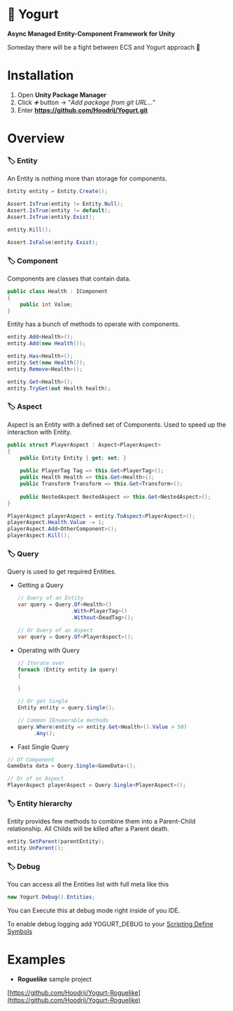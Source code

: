 # 🥛 Yogurt

**Async Managed Entity-Component Framework for Unity**

Someday there will be a fight between ECS and Yogurt approach 🙌


# Installation

1. Open **Unity Package Manager**
2. Click *➕* button → “*Add package from git URL…*”
3. Enter **https://github.com/Hoodrij/Yogurt.git**


# Overview

### 🏷️ Entity

An Entity is nothing more than storage for components. 

```csharp
Entity entity = Entity.Create();

Assert.IsTrue(entity != Entity.Null);
Assert.IsTrue(entity != default);
Assert.IsTrue(entity.Exist);

entity.Kill();

Assert.IsFalse(entity.Exist);
```

### 🏷️ Component

Components are classes that contain data.

```csharp
public class Health : IComponent
{
    public int Value;
}
```

Entity has a bunch of methods to operate with components.

```csharp
entity.Add<Health>();
entity.Add(new Health());

entity.Has<Health>();
entity.Set(new Health());
entity.Remove<Health>();

entity.Get<Health>();
entity.TryGet(out Health health);
```

### 🏷️ Aspect

Aspect is an Entity with a defined set of Components. Used to speed up the interaction with Entity.

```csharp
public struct PlayerAspect : Aspect<PlayerAspect>
{
    public Entity Entity { get; set; }
    
    public PlayerTag Tag => this.Get<PlayerTag>();
    public Health Health => this.Get<Health>();
    public Transform Transform => this.Get<Transform>();
        
    public NestedAspect NestedAspect => this.Get<NestedAspect>();
}

PlayerAspect playerAspect = entity.ToAspect<PlayerAspect>();
playerAspect.Health.Value -= 1;
playerAspect.Add<OtherComponent>();
playerAspect.Kill();
```

### 🏷️ Query

Query is used to get required Entities.

- Getting a Query
    
    ```csharp
    // Query of an Entity
    var query = Query.Of<Health>()
                     .With<PlayerTag>()
                     .Without<DeadTag>();
    
    // Or Query of an Aspect
    var query = Query.Of<PlayerAspect>();
    ```
    
- Operating with Query
    
    ```csharp
    // Iterate over
    foreach (Entity entity in query)
    {
    
    }
    
    // Or get Single
    Entity entity = query.Single();
    
    // Common IEnumerable methods
    query.Where(entity => entity.Get<Health>().Value > 50)
         .Any();
    ```
    
- Fast Single Query

```csharp
// Of Component
GameData data = Query.Single<GameData>();

// Or of an Aspect
PlayerAspect playerAspect = Query.Single<PlayerAspect>();
```

### 🏷️ Entity hierarchy

Entity provides few methods to combine them into a Parent-Child relationship. All Childs will be killed after a Parent death.

```csharp
entity.SetParent(parentEntity);
entity.UnParent();
```

### 🏷️ Debug

You can access all the Entities list with full meta like this

```csharp
new Yogurt.Debug().Entities;
```

You can Execute this at debug mode right inside of you IDE.

To enable debug logging add YOGURT_DEBUG to your [Scripting Define Symbols](https://docs.unity3d.com/Manual/CustomScriptingSymbols.html)


# Examples

- **Roguelike** sample project

[https://github.com/Hoodrij/Yogurt-Roguelike](https://github.com/Hoodrij/Yogurt-Roguelike)